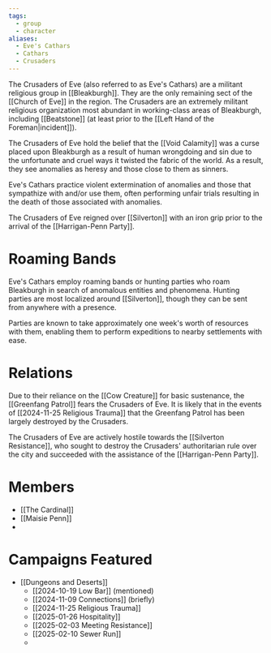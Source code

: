 ```yaml
---
tags:
  - group
  - character
aliases:
  - Eve's Cathars
  - Cathars
  - Crusaders
---
```

The Crusaders of Eve (also referred to as Eve's Cathars) are a militant religious group in [[Bleakburgh]]. They are the only remaining sect of the [[Church of Eve]] in the region. The Crusaders are an extremely militant religious organization most abundant in working-class areas of Bleakburgh, including [[Beatstone]] (at least prior to the [[Left Hand of the Foreman|incident]]).

The Crusaders of Eve hold the belief that the [[Void Calamity]] was a curse placed upon Bleakburgh as a result of human wrongdoing and sin due to the unfortunate and cruel ways it twisted the fabric of the world. As a result, they see anomalies as heresy and those close to them as sinners.

Eve's Cathars practice violent extermination of anomalies and those that sympathize with and/or use them, often performing unfair trials resulting in the death of those associated with anomalies.

The Crusaders of Eve reigned over [[Silverton]] with an iron grip prior to the arrival of the [[Harrigan-Penn Party]].

# Roaming Bands

Eve's Cathars employ roaming bands or hunting parties who roam Bleakburgh in search of anomalous entities and phenomena. Hunting parties are most localized around [[Silverton]], though they can be sent from anywhere with a presence.

Parties are known to take approximately one week's worth of resources with them, enabling them to perform expeditions to nearby settlements with ease.

# Relations

Due to their reliance on the [[Cow Creature]] for basic sustenance, the [[Greenfang Patrol]] fears the Crusaders of Eve. It is likely that in the events of [[2024-11-25 Religious Trauma]] that the Greenfang Patrol has been largely destroyed by the Crusaders.

The Crusaders of Eve are actively hostile towards the [[Silverton Resistance]], who sought to destroy the Crusaders' authoritarian rule over the city and succeeded with the assistance of the [[Harrigan-Penn Party]].

# Members

- [[The Cardinal]]
- [[Maisie Penn]]
- 

# Campaigns Featured

- [[Dungeons and Deserts]]
	- [[2024-10-19 Low Bar]] (mentioned)
	- [[2024-11-09 Connections]] (briefly)
	- [[2024-11-25 Religious Trauma]]
	- [[2025-01-26 Hospitality]]
	- [[2025-02-03 Meeting Resistance]]
	- [[2025-02-10 Sewer Run]]
	- 

